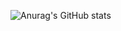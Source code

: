 ![Anurag's GitHub stats](https://github-readme-stats.vercel.app/api?username=carloshenrique&show_icons=true&theme=radical)

